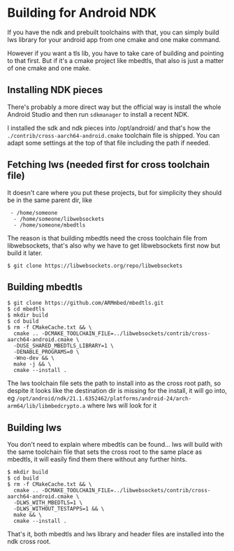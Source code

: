 # Building for Android NDK

If you have the ndk and prebuilt toolchains with that, you can simply build
lws library for your android app from one cmake and one make command.

However if you want a tls lib, you have to take care of building and pointing
to that first.  But if it's a cmake project like mbedtls, that also is just a
matter of one cmake and one make.

## Installing NDK pieces

There's probably a more direct way but the official way is install the whole
Android Studio and then run `sdkmanager` to install a recent NDK.

I installed the sdk and ndk pieces into /opt/android/ and that's how the
`./contrib/cross-aarch64-android.cmake` toolchain file is shipped.  You can
adapt some settings at the top of that file including the path if needed.

## Fetching lws (needed first for cross toolchain file)

It doesn't care where you put these projects, but for simplicity they should
be in the same parent dir, like

```
 - /home/someone
  - /home/someone/libwebsockets
  - /home/someone/mbedtls
```

The reason is that building mbedtls need the cross toolchain file from
libwebsockets, that's also why we have to get libwebsockets first now but
build it later.

```
$ git clone https://libwebsockets.org/repo/libwebsockets
```

## Building mbedtls

```
$ git clone https://github.com/ARMmbed/mbedtls.git
$ cd mbedtls
$ mkdir build
$ cd build
$ rm -f CMakeCache.txt && \
  cmake .. -DCMAKE_TOOLCHAIN_FILE=../libwebsockets/contrib/cross-aarch64-android.cmake \
  -DUSE_SHARED_MBEDTLS_LIBRARY=1 \
  -DENABLE_PROGRAMS=0 \
  -Wno-dev && \
  make -j && \
  cmake --install .
```

The lws toolchain file sets the path to install into as the cross root path, so
despite it looks like the destination dir is missing for the install, it will
go into, eg `/opt/android/ndk/21.1.6352462/platforms/android-24/arch-arm64/lib/libmbedcrypto.a`
where lws will look for it

## Building lws

You don't need to explain where mbedtls can be found... lws will build with the
same toolchain file that sets the cross root to the same place as mbedtls, it
will easily find them there without any further hints.

```
$ mkdir build
$ cd build
$ rm -f CMakeCache.txt && \
  cmake .. -DCMAKE_TOOLCHAIN_FILE=../libwebsockets/contrib/cross-aarch64-android.cmake \
  -DLWS_WITH_MBEDTLS=1 \
  -DLWS_WITHOUT_TESTAPPS=1 && \
  make && \
  cmake --install .
```

That's it, both mbedtls and lws library and header files are installed into the
ndk cross root.
